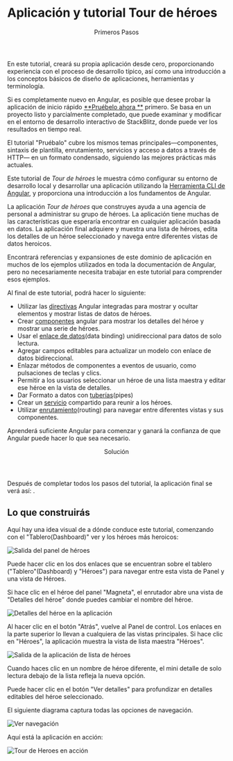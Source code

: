<h1 class="no-toc">Aplicación y tutorial Tour de héroes</h1>

<div class="callout is-helpful">
<header>Primeros Pasos </header>

En este tutorial, creará su propia aplicación desde cero, proporcionando experiencia con el proceso de desarrollo típico, así como una introducción a los conceptos básicos de diseño de aplicaciones, herramientas y terminología.

Si es completamente nuevo en Angular, es posible que desee probar la aplicación de inicio rápido [**Pruébelo ahora **](start) primero.
Se basa en un proyecto listo y parcialmente completado, que puede examinar y modificar en el entorno de desarrollo interactivo de StackBlitz, donde puede ver los resultados en tiempo real.

El tutorial "Pruébalo" cubre los mismos temas principales&mdash;componentes, sintaxis de plantilla, enrutamiento, servicios y acceso a datos a través de HTTP&mdash; en un formato condensado, siguiendo las mejores prácticas más actuales.


</div>

Este tutorial de _Tour de héroes_ le muestra cómo configurar su entorno de desarrollo local y desarrollar una aplicación utilizando la [Herramienta CLI de Angular](cli "referencia de comando de CLI"), y proporciona una introducción a los fundamentos de Angular.

La aplicación _Tour de héroes_ que construyes ayuda a una agencia de personal a administrar su grupo de héroes.
La aplicación tiene muchas de las características que esperaría encontrar en cualquier aplicación basada en datos.
La aplicación final adquiere y muestra una lista de héroes, edita los detalles de un héroe seleccionado y navega entre diferentes vistas de datos heroicos.

Encontrará referencias y expansiones de este dominio de aplicación en muchos de los ejemplos utilizados en toda la documentación de Angular, pero no necesariamente necesita trabajar en este tutorial para comprender esos ejemplos.

Al final de este tutorial, podrá hacer lo siguiente:

* Utilizar las [directivas](guide/glossary#directive "Directives definition") Angular integradas para mostrar y ocultar elementos y mostrar listas de datos de héroes.
* Crear [componentes](guide/glossary#component "Components definition") angular para mostrar los detalles del héroe y mostrar una serie de héroes.
* Usar el [enlace de datos](guide/glossary#data-binding "Data binding definition")(data binding) unidireccional para datos de solo lectura.
* Agregar campos editables para actualizar un modelo con enlace de datos bidireccional.
* Enlazar métodos de componentes a eventos de usuario, como pulsaciones de teclas y clics.
* Permitir a los usuarios seleccionar un héroe de una lista maestra y editar ese héroe en la vista de detalles.
* Dar Formato a datos con [tuberías](guide/glossary#pipe "Pipe definition")(pipes)
* Crear un [servicio](guide/glossary#service "Service definition") compartido para reunir a los héroes.
* Utilizar [enrutamiento](guide/glossary#router "Router definition")(routing) para navegar entre diferentes vistas y sus componentes.

Aprenderá suficiente Angular para comenzar y ganará la confianza de que
Angular puede hacer lo que sea necesario.

<div class="callout is-helpful">
<header>Solución</header>

Después de completar todos los pasos del tutorial, la aplicación final se verá así: <live-example name="toh-pt6"> </live-example>.

</div>

## Lo que construirás

Aquí hay una idea visual de a dónde conduce este tutorial, comenzando con el "Tablero(Dashboard)"
ver y los héroes más heroicos:

<div class="lightbox">
  <img src='generated/images/guide/toh/heroes-dashboard-1.png' alt="Salida del panel de héroes">
</div>

Puede hacer clic en los dos enlaces que se encuentran sobre el tablero ("Tablero"(Dashboard) y "Héroes")
para navegar entre esta vista de Panel y una vista de Héroes.

Si hace clic en el héroe del panel "Magneta", el enrutador abre una vista de "Detalles del héroe"
donde puedes cambiar el nombre del héroe.


<div class="lightbox">
  <img src='generated/images/guide/toh/hero-details-1.png' alt="Detalles del héroe en la aplicación">
</div>

Al hacer clic en el botón "Atrás", vuelve al Panel de control.
Los enlaces en la parte superior lo llevan a cualquiera de las vistas principales.
Si hace clic en "Héroes", la aplicación muestra la vista de lista maestra "Héroes".


<div class="lightbox">
  <img src='generated/images/guide/toh/heroes-list-2.png' alt="Salida de la aplicación de lista de héroes">
</div>

Cuando haces clic en un nombre de héroe diferente, el mini detalle de solo lectura debajo de la lista refleja la nueva opción.

Puede hacer clic en el botón "Ver detalles" para profundizar en
detalles editables del héroe seleccionado.

El siguiente diagrama captura todas las opciones de navegación.

<div class="lightbox">
  <img src='generated/images/guide/toh/nav-diagram.png' alt="Ver navegación">
</div>

Aquí está la aplicación en acción:

<div class="lightbox">
  <img src='generated/images/guide/toh/toh-anim.gif' alt="Tour de Heroes en acción">
</div>
